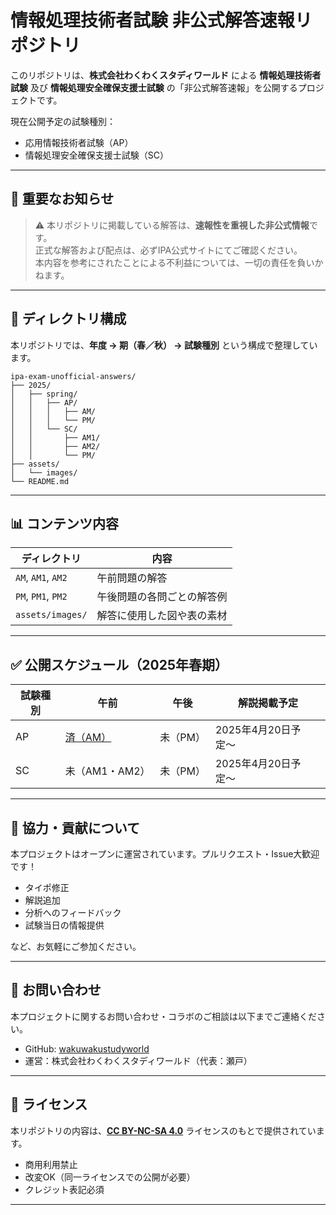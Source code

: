 
# 情報処理技術者試験 非公式解答速報リポジトリ

このリポジトリは、**株式会社わくわくスタディワールド** による **情報処理技術者試験** 及び **情報処理安全確保支援士試験** の「非公式解答速報」を公開するプロジェクトです。

現在公開予定の試験種別：

- 応用情報技術者試験（AP）
- 情報処理安全確保支援士試験（SC）

---

## 📌 重要なお知らせ

> ⚠️ 本リポジトリに掲載している解答は、**速報性を重視した非公式情報**です。  
> 正式な解答および配点は、必ずIPA公式サイトにてご確認ください。  
> 本内容を参考にされたことによる不利益については、一切の責任を負いかねます。

---

## 📁 ディレクトリ構成

本リポジトリでは、**年度 → 期（春／秋） → 試験種別** という構成で整理しています。

```plaintext
ipa-exam-unofficial-answers/
├── 2025/
│   ├── spring/
│   │   ├── AP/
│   │   │   ├── AM/
│   │   │   └── PM/
│   │   └── SC/
│   │       ├── AM1/
│   │       ├── AM2/
│   │       └── PM/
├── assets/
│   └── images/
└── README.md
```

---

## 📊 コンテンツ内容

| ディレクトリ         | 内容 |
|----------------------|------|
| `AM`, `AM1`, `AM2`   | 午前問題の解答 |
| `PM`, `PM1`, `PM2`   | 午後問題の各問ごとの解答例 |
| `assets/images/`     | 解答に使用した図や表の素材 |

---

## ✅ 公開スケジュール（2025年春期）

| 試験種別 | 午前 | 午後 | 解説掲載予定 |
|----------|------|------|----------------|
| AP       | <a href="./2025/spring/AP/AM/2025h_ap_am_answer.md">済（AM）</a> |  未（PM）| 2025年4月20日予定〜 |
| SC       | 未（AM1・AM2） | 未（PM） | 2025年4月20日予定〜 |

---

## 🤝 協力・貢献について

本プロジェクトはオープンに運営されています。プルリクエスト・Issue大歓迎です！

- タイポ修正
- 解説追加
- 分析へのフィードバック
- 試験当日の情報提供

など、お気軽にご参加ください。

---

## 📮 お問い合わせ

本プロジェクトに関するお問い合わせ・コラボのご相談は以下までご連絡ください。

- GitHub: [wakuwakustudyworld](https://github.com/wakuwakustudyworld)
- 運営：株式会社わくわくスタディワールド（代表：瀬戸）

---

## 🔖 ライセンス

本リポジトリの内容は、**[CC BY-NC-SA 4.0](https://creativecommons.org/licenses/by-nc-sa/4.0/deed.ja)** ライセンスのもとで提供されています。

- 商用利用禁止
- 改変OK（同一ライセンスでの公開が必要）
- クレジット表記必須

---
